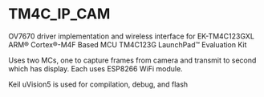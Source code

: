 # TM4C_IP_CAM
OV7670 driver implementation and wireless interface for EK-TM4C123GXL
ARM® Cortex®-M4F Based MCU TM4C123G LaunchPad™ Evaluation Kit

Uses two MCs, one to capture frames from camera and transmit to second which has display.
Each uses ESP8266 WiFi module.

Keil uVision5 is used for compilation, debug, and flash
